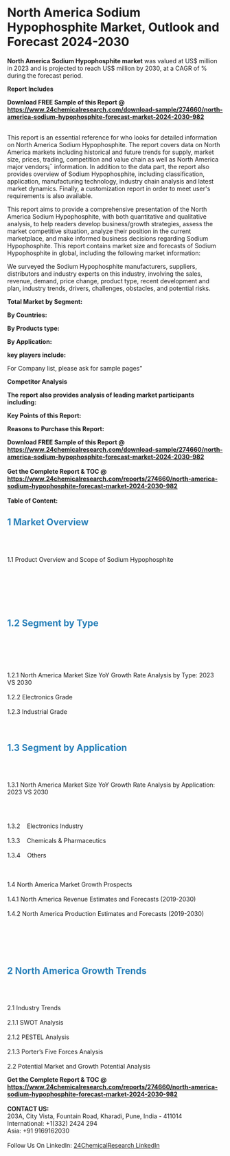 <h1>North America Sodium Hypophosphite Market, Outlook and Forecast 2024-2030</h1><p><strong>North America</strong> <strong>Sodium Hypophosphite market</strong> was valued at US$ million in 2023 and is projected to reach US$ million by 2030, at a CAGR of % during the forecast period.</p><p>
</p><p><strong>Report Includes</strong></p><div><b>Download FREE Sample of this Report @ 
            <a href="https://www.24chemicalresearch.com/download-sample/274660/north-america-sodium-hypophosphite-forecast-market-2024-2030-982">
            https://www.24chemicalresearch.com/download-sample/274660/north-america-sodium-hypophosphite-forecast-market-2024-2030-982</a></b></div><br><p>
This report is an essential reference for who looks for detailed information on North America Sodium Hypophosphite. The report covers data on North America markets including historical and future trends for supply, market size, prices, trading, competition and value chain as well as North America major vendors¡¯ information. In addition to the data part, the report also provides overview of Sodium Hypophosphite, including classification, application, manufacturing technology, industry chain analysis and latest market dynamics. Finally, a customization report in order to meet user's requirements is also available.</p><p>
</p><p>This report aims to provide a comprehensive presentation of the North America Sodium Hypophosphite, with both quantitative and qualitative analysis, to help readers develop business/growth strategies, assess the market competitive situation, analyze their position in the current marketplace, and make informed business decisions regarding Sodium Hypophosphite. This report contains market size and forecasts of Sodium Hypophosphite in global, including the following market information:</p><p>
We surveyed the Sodium Hypophosphite manufacturers, suppliers, distributors and industry experts on this industry, involving the sales, revenue, demand, price change, product type, recent development and plan, industry trends, drivers, challenges, obstacles, and potential risks.</p><p>
</p><p><strong>Total Market by Segment:</strong></p><p>
<strong>By Countries:</strong></p><p>
</p><p>
<strong>By Products type:</strong></p><p>
</p><p>
<strong>By Application:</strong></p><p>
</p><p>
<strong>key players include:</strong></p><p>
</p><p>
</p><p>For Company list, please ask for sample pages”</p><p>
<strong>Competitor Analysis</strong></p><p>
</p><p><strong>The report also provides analysis of leading market participants including:</strong></p><p>
</p><p>
</p><p><strong>Key Points of this Report:</strong></p><p>
</p><p>
</p><p><strong>Reasons to Purchase this Report:</strong></p><p>
</p><div><b>Download FREE Sample of this Report @ 
            <a href="https://www.24chemicalresearch.com/download-sample/274660/north-america-sodium-hypophosphite-forecast-market-2024-2030-982">
            https://www.24chemicalresearch.com/download-sample/274660/north-america-sodium-hypophosphite-forecast-market-2024-2030-982</a></b></div><br><div><b>Get the Complete Report & TOC @ 
            <a href="https://www.24chemicalresearch.com/reports/274660/north-america-sodium-hypophosphite-forecast-market-2024-2030-982">
            https://www.24chemicalresearch.com/reports/274660/north-america-sodium-hypophosphite-forecast-market-2024-2030-982</a></b></div><br>
            <b>Table of Content:</b><p><h2><strong><span style="color:#2980b9">1 Market Overview&nbsp;&nbsp;</span></strong> &nbsp;</h2><br />
<br />
<p>1.1 Product Overview and Scope of Sodium Hypophosphite&nbsp;&nbsp;</p><br />
<br />
<h2>&nbsp;<br /><br />
<span style="color:#2980b9"><strong>1.2 Segment by Type&nbsp;&nbsp;</strong></span> &nbsp;</h2><br />
<br />
<p><br /><br />
1.2.1 North America Market Size YoY Growth Rate Analysis by Type: 2023 VS 2030&nbsp;&nbsp; &nbsp;<br /><br />
1.2.2 Electronics Grade&nbsp;&nbsp; &nbsp;<br /><br />
1.2.3 Industrial Grade<br /><br />
<br />
<h2><strong><span style="color:#2980b9">1.3 Segment by Application&nbsp;&nbsp; &nbsp;</span></strong></h2><br />
<br />
<p>1.3.1 North America Market Size YoY Growth Rate Analysis by Application: 2023 VS 2030&nbsp;&nbsp; &nbsp;</p><br />
<br />
<p>1.3.2&nbsp;&nbsp; &nbsp;Electronics Industry<br /><br />
1.3.3&nbsp;&nbsp; &nbsp;Chemicals & Pharmaceutics<br /><br />
1.3.4&nbsp;&nbsp; &nbsp;Others<br /><br />
&nbsp;&nbsp; &nbsp;<br /><br />
1.4 North America Market Growth Prospects&nbsp;&nbsp; &nbsp;<br /><br />
1.4.1 North America Revenue Estimates and Forecasts (2019-2030)&nbsp;&nbsp; &nbsp;<br /><br />
1.4.2 North America Production Estimates and Forecasts (2019-2030)<br /><br />
&nbsp;&nbsp; &nbsp;</p><br />
<br />
<h2><strong><span style="color:#2980b9">2 North America Growth Trends&nbsp;</span></strong>&nbsp; &nbsp;</h2><br />
<br />
<p>2.1 Industry Trends&nbsp;&nbsp; &nbsp;<br /><br />
2.1.1 SWOT Analysis&nbsp;&nbsp; &nbsp;<br /><br />
2.1.2 PESTEL Analysis&nbsp;&nbsp; &nbsp;<br /><br />
2.1.3 Porter&rsquo;s Five Forces Analysis&nbsp;&nbsp; &nbsp;<br /><br />
2.2 Potential Market and Growth Potential Analysis<br</p><div><b>Get the Complete Report & TOC @ 
            <a href="https://www.24chemicalresearch.com/reports/274660/north-america-sodium-hypophosphite-forecast-market-2024-2030-982">
            https://www.24chemicalresearch.com/reports/274660/north-america-sodium-hypophosphite-forecast-market-2024-2030-982</a></b></div><br><b>CONTACT US:</b><br>
            203A, City Vista, Fountain Road, Kharadi, Pune, India - 411014<br>
            International: +1(332) 2424 294<br>
            Asia: +91 9169162030 <br><br>
            Follow Us On LinkedIn: <a href="https://www.linkedin.com/company/24chemicalresearch/">24ChemicalResearch LinkedIn</a>